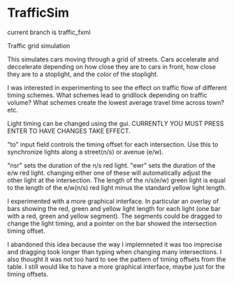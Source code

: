 # TrafficSim
current branch is traffic_fxml

Traffic grid simulation

This simulates cars moving through a grid of streets.  Cars accelerate and deccelerate depending on how close they are to cars in front, how close they are to a stoplight, and the color of the stoplight.

I was interested in experimenting to see the effect on traffic flow of different timing schemes.  What schemes lead to gridllock depending on traffic volume?  What schemes create the lowest average travel time across town? etc.

Light timing can be changed using the gui. CURRENTLY YOU MUST PRESS ENTER TO HAVE CHANGES TAKE EFFECT. 

"to" input field controls the timing offset for each intersection.  Use this to synchronize lights along a street(n/s) or avenue (e/w).

"nsr" sets the duration of the n/s red light.
"ewr" sets the duration of the e/w red light.
changing either one of these will automatically adjust the other light at the intersection.
The length of the n/s(e/w) green light is equal to the length of the e/w(n/s) red light minus the standard yellow light length.

I experimented with a more graphical interface.  In particular an overlay of bars showing the red, green and yellow light length for each light (one bar with a red, green and yellow segment).  The segments could be dragged to change the light timing, and a pointer on the bar showed the intersection timing offset.  

I abandoned this idea because the way I implemneted it was too imprecise and dragging took longer than typing when changing many intersections.  I also thought it was not too hard to see the pattern of timing offsets from the table. I still would like to have a more graphical interface, maybe just for the timing offsets.




